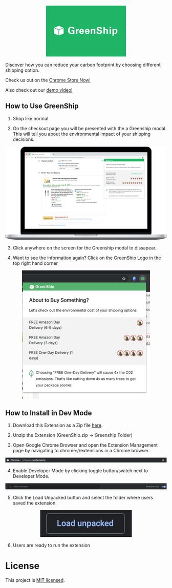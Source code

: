 
<p align="center">
  <img src="./imgs/Chrome_Store-small_title.png" width="250px"/>
</p>

Discover how you can reduce your carbon footprint by choosing different shipping option. 

Check us out on the [Chrome Store Now!](https://chrome.google.com/webstore/detail/greenship/njeakmnnedingkbbihcmbaaopflnhadj)

Also check out our [demo video!](https://youtu.be/JYcEX5uEMWc)

## How to Use GreenShip

1. Shop like normal

2. On the checkout page you will be presented with the a Greenship modal. This will tell you about the environmental impact of your shipping decisions.

<p align="center">
  <img src="./imgs/Hero_Image-in_context.png" width="600px"/>
</p>

3. Click anywhere on the screen for the Greenship modal to dissapear.

4. Want to see the information again? Click on the GreenShip Logo in the top right hand corner

<p align="center">
  <img src="https://raw.githubusercontent.com/NickEngmann/GreenShip/master/imgs/greenship.png" width="400px"/>
</p>

## How to Install in Dev Mode

1. Download this Extension as a Zip file [here](https://github.com/NickEngmann/GreenShip/archive/master.zip).

2. Unzip the Extension (GreenShip.zip -> Greenship Folder)

3. Open Google Chrome Browser and open the Extension Management page by navigating to chrome://extensions in a Chrome browser.

![](https://raw.githubusercontent.com/NickEngmann/GreenShip/master/imgs/chrome.png)

4. Enable Developer Mode by clicking toggle button/switch next to Developer Mode.  

![](https://raw.githubusercontent.com/NickEngmann/GreenShip/master/imgs/devmode.png)

5. Click the Load Unpacked button and select the folder where users saved the extension.

<p align="center">
  <img src="https://raw.githubusercontent.com/NickEngmann/GreenShip/master/imgs/loadunpacked.png"/>
</p>

6. Users are ready to run the extension


# License

This project is [MIT licensed](./LICENSE.md).